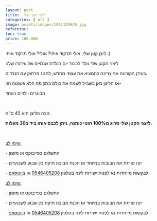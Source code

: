 ```yaml
---
layout: post
title:  ליצן קטן שלי
categories: [ all ]
image: assets/images/1951125940.jpg
beforetoc: 
toc: true
price: 180.00₪
---
```

<p>ליצן קטן שלי, אולי תרקוד איתי? אולי? אולי תרקוד איתי :)</p><p>ליצני הקטן שלי נולד לכבוד יום הולדת שנתיים של עידודו שלנו</p><p>בעידן הקורונה אני צריכה להמציא את עצמי מחדש, לחגוג מרחוק עם הנכדים..</p><p>אז הליצן כאן בשביל לשמח את כולם בתקופה הלא פשוטה הזו-</p><p>מבוגרים וילדים כאחד.</p><p><br></p><p>גובה הליצן הוא 45 ס"מ</p><p><strong>ליצני הקטן שלי סרוג מ100% חוטי כותנה, ניתן לכבס אותו ביד ב30 מעלות.</strong></p><p><br></p><p><u>שימו לב:</u></p><p>- התשלום בפייבוקס או מזומן</p><p>- ינה סורגת את הבובות במיוחד אז הכנת הבובה תיקח בין שבוע לשבועיים<br></p><p>- לבקשות מיוחדות נא לפנות ישירות לינה בטלפון <a href="tel:0546405208" target="_blank">0546405208</a> או ב<a href="https://wa.me/972546405208" target="_blank">ווטסאפ</a></p>
<p><u>שימו לב:</u></p>
<p>- התשלום בפייבוקס או מזומן</p><p>- ינה סורגת את הבובות במיוחד אז הכנת הבובה תיקח בין שבוע לשבועיים<br></p><p>- לבקשות מיוחדות נא לפנות ישירות לינה בטלפון <a href="tel:0546405208" target="_blank">0546405208</a> או ב<a href="https://wa.me/972546405208" target="_blank">ווטסאפ</a></p>
